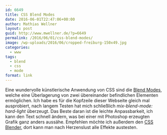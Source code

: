 ```yaml
---
id: 6649
title: CSS Blend Modes
date: 2016-06-01T22:47:06+00:00
author: Mathias Wellner
layout: post
guid: http://www.mwellner.de/?p=6649
permalink: /2016/06/01/css-blend-modes/
image: /wp-uploads/2016/06/cropped-freiburg-150x49.jpg
categories:
  - www
tags:
  - blend
  - css
  - mode
format: link
---
```

Eine wundervolle künstlerische Anwendung von CSS sind die <a href="https://developer.mozilla.org/de/docs/Web/CSS/CSS_Referenz/mix-blend-mode" title="mix-blend-mode" target="_blank">Blend Modes</a>, welche eine Überlagerung von zwei übereinander befindlichen Elementen ermöglichen. Ich habe es für die Kopfzeile dieser Webseite gleich mal ausprobiert, nach langem Testen hat mich schließlich _mix-blend-mode: hard-light_ überzeugt. Das Beste daran ist die leichte Anpassbarkeit, ich kann den Text schnell ändern, was bei einer mit Photoshop erzeugten Grafik ganz anders aussähe. Empfehlen möchte ich außerdem den <a href="https://sarasoueidan.com/demos/css-blender/" title="CSS Blender" target="_blank">CSS Blender</a>, dort kann man nach Herzenslust alle Effekte austesten.